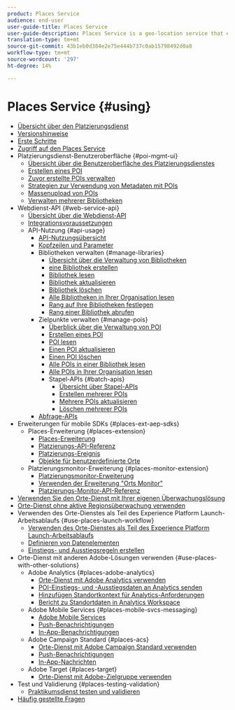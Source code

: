 ```yaml
---
product: Places Service
audience: end-user
user-guide-title: Places Service
user-guide-description: Places Service is a geo-location service that enables mobile apps with location awareness to understand the location context.
translation-type: tm+mt
source-git-commit: 43b1eb0d384e2e75e444b737c0ab15798492d0a8
workflow-type: tm+mt
source-wordcount: '297'
ht-degree: 14%

---
```



# Places Service {#using}

+ [Übersicht über den Platzierungsdienst](home.md)
+ [Versionshinweise](release-notes.md)
+ [Erste Schritte](getting-started.md)
+ [Zugriff auf den Places Service](places-gain-access.md)
+ Platzierungsdienst-Benutzeroberfläche {#poi-mgmt-ui}
   + [Übersicht über die Benutzeroberfläche des Platzierungsdienstes](poi-mgmt-ui/poi-mgmt-ui-overview.md)
   + [Erstellen eines POI](poi-mgmt-ui/create-a-poi-ui.md)
   + [Zuvor erstellte POIs verwalten](poi-mgmt-ui/managing-pois-in-the-places-ui.md)
   + [Strategien zur Verwendung von Metadaten mit POIs](poi-mgmt-ui/metadata-with-pois.md)
   + [Massenupload von POIs](poi-mgmt-ui/bulk-upload-pois.md)
   + [Verwalten mehrerer Bibliotheken](poi-mgmt-ui/manage-libraries-in-the-places-ui.md)
+ Webdienst-API {#web-service-api}
   + [Übersicht über die Webdienst-API](web-service-api/places-web-services.md)
   + [Integrationsvoraussetzungen](web-service-api/adobe-i-o-integration.md)
   + API-Nutzung {#api-usage}
      + [API-Nutzungsübersicht](web-service-api/api-usage/api-usage-overview.md)
      + [Kopfzeilen und Parameter](web-service-api/api-usage/headers-and-parameters.md)
      + Bibliotheken verwalten {#manage-libraries}
         + [Übersicht über die Verwaltung von Bibliotheken](web-service-api/api-usage/manage-libraries/manage-libraries.md)
         + [eine Bibliothek erstellen](web-service-api/api-usage/manage-libraries/create-a-library.md)
         + [Bibliothek lesen](web-service-api/api-usage/manage-libraries/read-a-library.md)
         + [Bibliothek aktualisieren](web-service-api/api-usage/manage-libraries/update-a-library.md)
         + [Bibliothek löschen](web-service-api/api-usage/manage-libraries/delete-a-library.md)
         + [Alle Bibliotheken in Ihrer Organisation lesen](web-service-api/api-usage/manage-libraries/read-all-libraries-in-your-organization.md)
         + [Rang auf Ihre Bibliotheken festlegen](web-service-api/api-usage/manage-libraries/set-a-ran-on-your-libraries.md)
         + [Rang einer Bibliothek abrufen](web-service-api/api-usage/manage-libraries/get-a-librarys-rank.md)
      + Zielpunkte verwalten {#manage-pois}
         + [Überblick über die Verwaltung von POI](web-service-api/api-usage/manage-pois/manage-pois.md)
         + [Erstellen eines POI](web-service-api/api-usage/manage-pois/create-a-poi.md)
         + [POI lesen](web-service-api/api-usage/manage-pois/read-a-poi.md)
         + [Einen POI aktualisieren](web-service-api/api-usage/manage-pois/update-a-poi.md)
         + [Einen POI löschen](web-service-api/api-usage/manage-pois/delete-a-poi.md)
         + [Alle POIs in einer Bibliothek lesen](web-service-api/api-usage/manage-pois/read-all-pois-in-a-library.md)
         + [Alle POIs in Ihrer Organisation lesen](web-service-api/api-usage/manage-pois/read-all-pois-in-your-organization.md)
         + Stapel-APIs {#batch-apis}
            + [Übersicht über Stapel-APIs](web-service-api/api-usage/manage-pois/batch-apis/batch-apis.md)
            + [Erstellen mehrerer POIs](web-service-api/api-usage/manage-pois/batch-apis/create-multiple-pois.md)
            + [Mehrere POIs aktualisieren](web-service-api/api-usage/manage-pois/batch-apis/update-multiple-pois.md)
            + [Löschen mehrerer POIs](web-service-api/api-usage/manage-pois/batch-apis/delete-multiple-pois.md)
      + [Abfrage-APIs](web-service-api/api-usage/query-apis.md)
+ Erweiterungen für mobile SDKs {#places-ext-aep-sdks}
   + Places-Erweiterung {#places-extension}
      + [Places-Erweiterung](places-ext-aep-sdks/places-extension/places-extension.md)
      + [Platzierungs-API-Referenz](places-ext-aep-sdks/places-extension/places-api-reference.md)
      + [Platzierungs-Ereignis](places-ext-aep-sdks/places-extension/places-event-ref.md)
      + [Objekte für benutzerdefinierte Orte](places-ext-aep-sdks/places-extension/cust-places-objects.md)
   + Platzierungsmonitor-Erweiterung {#places-monitor-extension}
      + [Platzierungsmonitor-Erweiterung](places-ext-aep-sdks/places-monitor-extension/places-monitor-extension.md)
      + [Verwenden der Erweiterung &quot;Orts Monitor&quot;](places-ext-aep-sdks/places-monitor-extension/using-places-monitor-extension.md)
      + [Platzierungs-Monitor-API-Referenz](places-ext-aep-sdks/places-monitor-extension/places-monitor-api-reference.md)
+ [Verwenden Sie den Orte-Dienst mit Ihrer eigenen Überwachungslösung](using-your-own-monitor.md)
+ [Orte-Dienst ohne aktive Regionsüberwachung verwenden](use-places-without-active-monitoring.md)
+ Verwenden des Orte-Dienstes als Teil des Experience Platform Launch-Arbeitsablaufs {#use-places-launch-workflow}
   + [Verwenden des Orte-Dienstes als Teil des Experience Platform Launch-Arbeitsablaufs](use-places-launch-workflow/places-launch-workflow.md)
   + [Definieren von Datenelementen](use-places-launch-workflow/define-data-elements.md)
   + [Einstiegs- und Ausstiegsregeln erstellen](use-places-launch-workflow/create-rule-places-property.md)
+ Orte-Dienst mit anderen Adobe-Lösungen verwenden {#use-places-with-other-solutions}
   + Adobe Analytics {#places-adobe-analytics}
      + [Orte-Dienst mit Adobe Analytics verwenden](use-places-with-other-solutions/places-adobe-analytics/use-places-analytics-overview.md)
      + [POI-Einstiegs- und -Ausstiegsdaten an Analytics senden](use-places-with-other-solutions/places-adobe-analytics/use-places-adobe-analytics.md)
      + [Hinzufügen Standortkontext für Analytics-Anforderungen](use-places-with-other-solutions/places-adobe-analytics/run-reports-aa-places-data.md)
      + [Bericht zu Standortdaten in Analytics Workspace](use-places-with-other-solutions/places-adobe-analytics/places-in-workspace.md)
   + Adobe Mobile Services {#places-mobile-svcs-messaging}
      + [Adobe Mobile Services](use-places-with-other-solutions/places-mobile-svcs-for-messaging/use-places-mobie-svcs-messaging.md)
      + [Push-Benachrichtigungen ](use-places-with-other-solutions/places-mobile-svcs-for-messaging/mobile-svcs-messaging-push.md)
      + [In-App-Benachrichtigungen](use-places-with-other-solutions/places-mobile-svcs-for-messaging/mobile-svcs-messaging-inapp.md)
   + Adobe Campaign Standard {#places-acs}
      + [Orte-Dienst mit Adobe Campaign Standard verwenden](use-places-with-other-solutions/places-acs/places-acs-overview.md)
      + [Push-Benachrichtigungen ](use-places-with-other-solutions/places-acs/places-acs-push-notifications.md)
      + [In-App-Nachrichten](use-places-with-other-solutions/places-acs/places-acs-in-app-messages.md)
   + Adobe Target {#places-target}
      + [Orte-Dienst mit Adobe-Zielgruppe verwenden](use-places-with-other-solutions/places-target/places-target.md)
+ Test und Validierung {#places-testing-validation}
   + [Praktikumsdienst testen und validieren](places-testing-validation/test-validate-places.md)
+ [Häufig gestellte Fragen](places-faqs.md)
